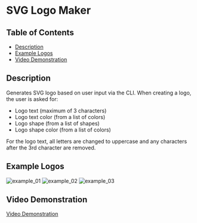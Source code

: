 # SVG Logo Maker

## Table of Contents
* [Description](#description)
* [Example Logos](#example-logos)
* [Video Demonstration](#video-demonstration)

## Description
Generates SVG logo based on user input via the CLI. When creating a logo, the user is asked for:

* Logo text (maximum of 3 characters)
* Logo text color (from a list of colors)
* Logo shape (from a list of shapes)
* Logo shape color (from a list of colors)

For the logo text, all letters are changed to uppercase and any characters after the 3rd character are removed.

## Example Logos
![example_01](https://github.com/cwchilvers/UCI-CBC-10-SVGLogoMaker/assets/59628271/907f19a3-1552-4a72-8641-1f51dd9e0cbb)
![example_02](https://github.com/cwchilvers/UCI-CBC-10-SVGLogoMaker/assets/59628271/9f4de1b1-24ca-41aa-93f0-df7214e81f65)
![example_03](https://github.com/cwchilvers/UCI-CBC-10-SVGLogoMaker/assets/59628271/06bd64f6-310f-4565-ac8a-ebc17eb5e658)

## Video Demonstration
[Video Demonstration](https://drive.google.com/file/d/1RhapmTw-uowEsPo_tpSBg7Knn9TwmLdY/view?usp=drive_link)
